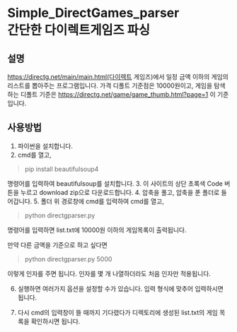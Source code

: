 Simple_DirectGames_parser<br>
간단한 다이렉트게임즈 파싱
========
설명
---
https://directg.net/main/main.html(다이렉트 게임즈)에서 일정 금액 이하의 게임의 리스트를 뽑아주는 프로그램입니다.
가격 디폴트 기준점은 10000원이고, 게임을 탐색하는 디폴트 기준은 https://directg.net/game/game_thumb.html?page=1 이 기준입니다.

사용방법
---
1. 파이썬을 설치합니다.
2. cmd를 열고, 
>pip install beautifulsoup4<br>

명령어를 입력하여 beautifulsoup를 설치합니다.
3. 이 사이트의 상단 초록색 Code 버튼을 누르고 download zip으로 다운로드합니다.
4. 압축을 풀고, 압축을 푼 폴더로 들어갑니다.
5. 폴더 위 경로창에 cmd를 입력하여 cmd를 열고,
>python directgparser.py<br>

명령어를 입력하면 list.txt에 10000원 이하의 게임목록이 출력됩니다.

만약 다른 금액을 기준으로 하고 싶다면
>python directgparser.py 5000<br>

이렇게 인자를 주면 됩니다. 인자를 몇 개 나열하더라도 처음 인자만 적용됩니다.

6. 실행하면 여러가지 옵션을 설정할 수가 있습니다. 입력 형식에 맞추어 입력하시면 됩니다.

7. 다시 cmd의 입력창이 뜰 때까지 기다렸다가 디렉토리에 생성된 list.txt의 게임 목록을 확인하시면 됩니다.
